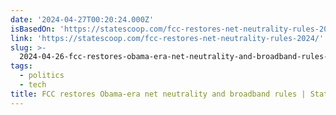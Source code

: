```yaml
---
date: '2024-04-27T00:20:24.000Z'
isBasedOn: 'https://statescoop.com/fcc-restores-net-neutrality-rules-2024/'
link: 'https://statescoop.com/fcc-restores-net-neutrality-rules-2024/'
slug: >-
  2024-04-26-fcc-restores-obama-era-net-neutrality-and-broadband-rules-or-statescoop
tags:
  - politics
  - tech
title: FCC restores Obama-era net neutrality and broadband rules | StateScoop
---
```



